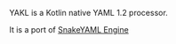 YAKL is a Kotlin native YAML 1.2 processor.

It is a port of [SnakeYAML Engine](https://bitbucket.org/asomov/snakeyaml/src/master/)  
